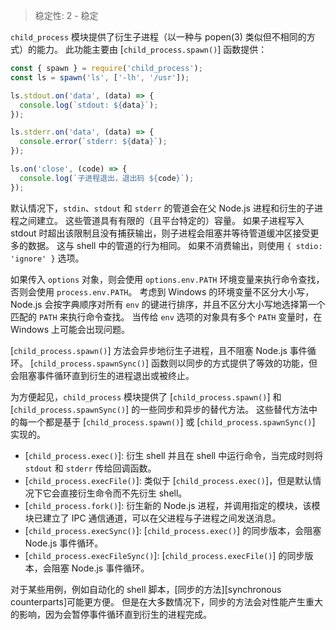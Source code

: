 
<!--introduced_in=v0.10.0-->

> 稳定性: 2 - 稳定

`child_process` 模块提供了衍生子进程（以一种与 popen(3) 类似但不相同的方式）的能力。
此功能主要由 [`child_process.spawn()`] 函数提供：

```js
const { spawn } = require('child_process');
const ls = spawn('ls', ['-lh', '/usr']);

ls.stdout.on('data', (data) => {
  console.log(`stdout: ${data}`);
});

ls.stderr.on('data', (data) => {
  console.error(`stderr: ${data}`);
});

ls.on('close', (code) => {
  console.log(`子进程退出，退出码 ${code}`);
});
```

默认情况下，`stdin`、`stdout` 和 `stderr` 的管道会在父 Node.js 进程和衍生的子进程之间建立。
这些管道具有有限的（且平台特定的）容量。
如果子进程写入 stdout 时超出该限制且没有捕获输出，则子进程会阻塞并等待管道缓冲区接受更多的数据。
这与 shell 中的管道的行为相同。
如果不消费输出，则使用 `{ stdio: 'ignore' }` 选项。

如果传入 `options` 对象，则会使用 `options.env.PATH` 环境变量来执行命令查找，否则会使用 `process.env.PATH`。 
考虑到 Windows 的环境变量不区分大小写，Node.js 会按字典顺序对所有 `env` 的键进行排序，并且不区分大小写地选择第一个匹配的 `PATH` 来执行命令查找。 
当传给 `env` 选项的对象具有多个 `PATH` 变量时，在 Windows 上可能会出现问题。

[`child_process.spawn()`] 方法会异步地衍生子进程，且不阻塞 Node.js 事件循环。 
[`child_process.spawnSync()`] 函数则以同步的方式提供了等效的功能，但会阻塞事件循环直到衍生的进程退出或被终止。

为方便起见，`child_process` 模块提供了 [`child_process.spawn()`] 和 [`child_process.spawnSync()`] 的一些同步和异步的替代方法。
这些替代方法中的每一个都是基于 [`child_process.spawn()`] 或 [`child_process.spawnSync()`] 实现的。

  * [`child_process.exec()`]: 衍生 shell 并且在 shell 中运行命令，当完成时则将 `stdout` 和 `stderr` 传给回调函数。
  * [`child_process.execFile()`]: 类似于 [`child_process.exec()`]，但是默认情况下它会直接衍生命令而不先衍生 shell。
  * [`child_process.fork()`]: 衍生新的 Node.js 进程，并调用指定的模块，该模块已建立了 IPC 通信通道，可以在父进程与子进程之间发送消息。
  * [`child_process.execSync()`]: [`child_process.exec()`] 的同步版本，会阻塞 Node.js 事件循环。
  * [`child_process.execFileSync()`]: [`child_process.execFile()`] 的同步版本，会阻塞 Node.js 事件循环。

对于某些用例，例如自动化的 shell 脚本，[同步的方法][synchronous counterparts]可能更方便。
但是在大多数情况下，同步的方法会对性能产生重大的影响，因为会暂停事件循环直到衍生的进程完成。

